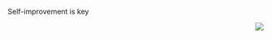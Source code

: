 <p align="center">
<p>Self-improvement is key</p>
<img align="right" src="https://giphy.com/stickers/Biznek-type-typing-gopnik-Bl3X9QGrdfiRTH7bVy">
</p>
